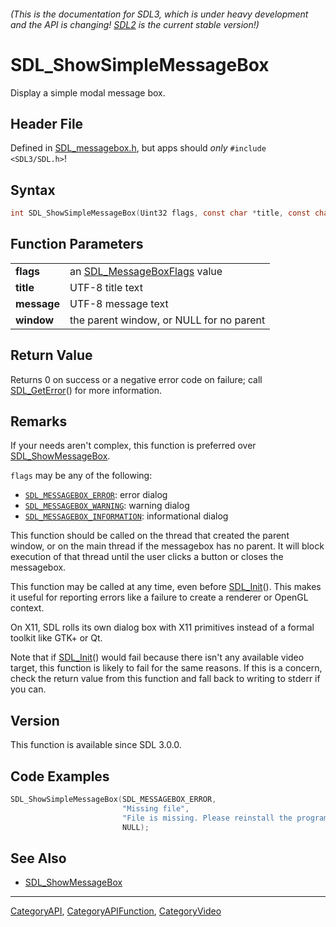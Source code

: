 ###### (This is the documentation for SDL3, which is under heavy development and the API is changing! [SDL2](https://wiki.libsdl.org/SDL2/) is the current stable version!)
# SDL_ShowSimpleMessageBox

Display a simple modal message box.

## Header File

Defined in [SDL_messagebox.h](https://github.com/libsdl-org/SDL/blob/main/include/SDL3/SDL_messagebox.h), but apps should _only_ `#include <SDL3/SDL.h>`!

## Syntax

```c
int SDL_ShowSimpleMessageBox(Uint32 flags, const char *title, const char *message, SDL_Window *window);

```

## Function Parameters

|                 |                                                     |
| --------------- | --------------------------------------------------- |
| **flags**       | an [SDL_MessageBoxFlags](SDL_MessageBoxFlags) value |
| **title**       | UTF-8 title text                                    |
| **message**     | UTF-8 message text                                  |
| **window**      | the parent window, or NULL for no parent            |

## Return Value

Returns 0 on success or a negative error code on failure; call
[SDL_GetError](SDL_GetError)() for more information.

## Remarks

If your needs aren't complex, this function is preferred over
[SDL_ShowMessageBox](SDL_ShowMessageBox).

`flags` may be any of the following:

- [`SDL_MESSAGEBOX_ERROR`](SDL_MESSAGEBOX_ERROR): error dialog
- [`SDL_MESSAGEBOX_WARNING`](SDL_MESSAGEBOX_WARNING): warning dialog
- [`SDL_MESSAGEBOX_INFORMATION`](SDL_MESSAGEBOX_INFORMATION): informational
  dialog

This function should be called on the thread that created the parent
window, or on the main thread if the messagebox has no parent. It will
block execution of that thread until the user clicks a button or closes the
messagebox.

This function may be called at any time, even before
[SDL_Init](SDL_Init)(). This makes it useful for reporting errors like a
failure to create a renderer or OpenGL context.

On X11, SDL rolls its own dialog box with X11 primitives instead of a
formal toolkit like GTK+ or Qt.

Note that if [SDL_Init](SDL_Init)() would fail because there isn't any
available video target, this function is likely to fail for the same
reasons. If this is a concern, check the return value from this function
and fall back to writing to stderr if you can.

## Version

This function is available since SDL 3.0.0.

## Code Examples

```c++
SDL_ShowSimpleMessageBox(SDL_MESSAGEBOX_ERROR,
                         "Missing file",
                         "File is missing. Please reinstall the program.",
                         NULL);
```

## See Also

* [SDL_ShowMessageBox](SDL_ShowMessageBox)

----
[CategoryAPI](CategoryAPI), [CategoryAPIFunction](CategoryAPIFunction), [CategoryVideo](CategoryVideo)



